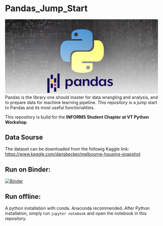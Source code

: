 # Pandas_Jump_Start
![Screenshot](logos.png)
Pandas is the library one should master for data wrangling and analysis, and to prepare data for machine learning pipeline. This repository is a jump start to Pandas and its most useful functionalities.

This repository is build for the **INFORMS Student Chapter at VT Python Workshop**.

## Data Sourse 
The dataset can be downloaded from the followig Kaggle link: 
https://www.kaggle.com/dansbecker/melbourne-housing-snapshot

## Run on Binder:
[![Binder](https://mybinder.org/badge_logo.svg)](https://hub.gke2.mybinder.org/user/maftouni-pandas_jump_start-3bjpg6a4/tree)

## Run offline:
A python installation with conda. Anaconda recommended.
After Python installation, simply run `jupyter notebook` and open the notebook in this repository.
